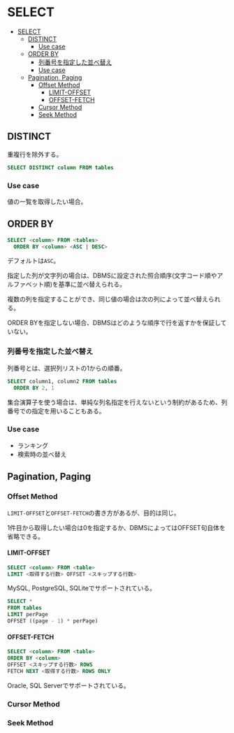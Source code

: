 # SELECT

- [SELECT](#select)
  - [DISTINCT](#distinct)
    - [Use case](#use-case)
  - [ORDER BY](#order-by)
    - [列番号を指定した並べ替え](#列番号を指定した並べ替え)
    - [Use case](#use-case-1)
  - [Pagination, Paging](#pagination-paging)
    - [Offset Method](#offset-method)
      - [LIMIT-OFFSET](#limit-offset)
      - [OFFSET-FETCH](#offset-fetch)
    - [Cursor Method](#cursor-method)
    - [Seek Method](#seek-method)

## DISTINCT

重複行を除外する。

```sql
SELECT DISTINCT column FROM tables
```

### Use case

値の一覧を取得したい場合。

## ORDER BY

```sql
SELECT <column> FROM <tables>
  ORDER BY <column> <ASC | DESC>
```

デフォルトは`ASC`。

指定した列が文字列の場合は、DBMSに設定された照合順序(文字コード順やアルファベット順)を基準に並べ替えられる。

複数の列を指定することができ、同じ値の場合は次の列によって並べ替えられる。

ORDER BYを指定しない場合、DBMSはどのような順序で行を返すかを保証していない。

### 列番号を指定した並べ替え

列番号とは、選択列リストの1からの順番。

```sql
SELECT column1, column2 FROM tables
  ORDER BY 2, 1
```

集合演算子を使う場合は、単純な列名指定を行えないという制約があるため、列番号での指定を用いることもある。

### Use case

- ランキング
- 検索時の並べ替え

## Pagination, Paging

### Offset Method

`LIMIT-OFFSET`と`OFFSET-FETCH`の書き方があるが、目的は同じ。

1件目から取得したい場合は0を指定するか、DBMSによってはOFFSET句自体を省略できる。

#### LIMIT-OFFSET

```sql
SELECT <column> FROM <table>
LIMIT <取得する行数> OFFSET <スキップする行数>
```

MySQL, PostgreSQL, SQLiteでサポートされている。

```sql
SELECT *
FROM tables
LIMIT perPage
OFFSET ((page - 1) * perPage)
```

#### OFFSET-FETCH

```sql
SELECT <column> FROM <table>
ORDER BY <column>
OFFSET <スキップする行数> ROWS
FETCH NEXT <取得する行数> ROWS ONLY
```

Oracle, SQL Serverでサポートされている。

### Cursor Method

<!-- TODO -->

### Seek Method

<!-- TODO -->
